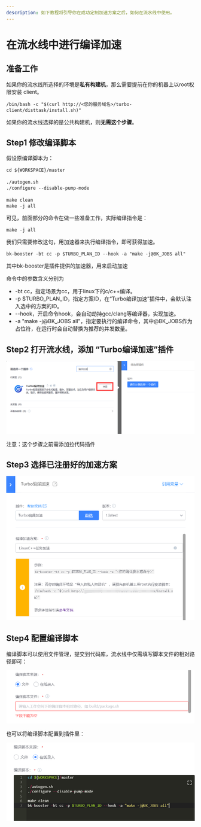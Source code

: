 ```yaml
---
description: 如下教程将引导你在成功定制加速方案之后，如何在流水线中使用。
---
```


# 在流水线中进行编译加速

##  准备工作

如果你的流水线所选择的环境是**私有构建机**，那么需要提前在你的机器上以root权限安装 client。

```text
/bin/bash -c "$(curl http://<您的服务域名>/turbo-client/disttask/install.sh)"
```

 如果你的流水线选择的是公共构建机，则**无需这个步骤**。

## Step1 修改编译脚本

假设原编译脚本为：

```text
cd ${WORKSPACE}/master

./autogen.sh
./configure --disable-pump-mode

make clean
make -j all
```

可见，前面部分的命令在做一些准备工作，实际编译指令是：

```text
make -j all
```

我们只需要修改这句，用加速器来执行编译指令，即可获得加速。

```text
bk-booster -bt cc -p $TURBO_PLAN_ID --hook -a "make -j@BK_JOBS all"
```

其中bk-booster是插件提供的加速器，用来启动加速

命令中的参数含义分别为

* -bt cc，指定场景为cc，用于linux下的c/c++编译。
* -p $TURBO\_PLAN\_ID，指定方案ID，在“Turbo编译加速”插件中，会默认注入选中的方案的ID。
* --hook，开启命令hook，会自动劫持gcc/clang等编译器，实现加速。
* -a "make -j@BK\_JOBS all"，指定要执行的编译命令，其中@BK\_JOBS作为占位符，在运行时会自动替换为推荐的并发数量。

## Step2 打开流水线，添加 “**Turbo编译加速**”插件

![](../../../assets/image%20%2867%29.png)

注意：这个步骤之前需添加拉代码插件

## Step3 选择已注册好的加速方案

![](../../../assets/image%20%2860%29.png)

## Step4 配置编译脚本

编译脚本可以使用文件管理，提交到代码库，流水线中仅需填写脚本文件的相对路径即可：

![](../../../assets/image%20%2861%29.png)

也可以将编译脚本配置到插件里：

![](../../../assets/image%20%2856%29.png)



